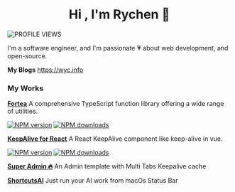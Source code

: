 
<h1 align="center"><b>Hi , I'm Rychen 👋 </b></h1>

![PROFILE VIEWS](https://komarev.com/ghpvc/?username=irychen&label=PROFILE+VIEWS)

 I'm a software engineer, and I'm passionate 💗 about web development, and open-source.

 **My Blogs** https://wyc.info

### My Works

[**Fortea**](https://www.npmjs.com/package/fortea) A comprehensive TypeScript function library offering a wide range of utilities. 

[![NPM version](https://img.shields.io/npm/v/fortea.svg?style=flat)](https://npmjs.com/package/fortea) [![NPM downloads](https://img.shields.io/npm/dm/fortea.svg?style=flat)](https://npmjs.com/package/fortea)

[**KeepAlive for React**](https://www.npmjs.com/package/keepalive-for-react) A React KeepAlive component like keep-alive in vue.

[![NPM version](https://img.shields.io/npm/v/keepalive-for-react.svg?style=flat)](https://npmjs.com/package/keepalive-for-react)
[![NPM downloads](https://img.shields.io/npm/dm/keepalive-for-react.svg?style=flat)](https://npmjs.com/package/keepalive-for-react)


[**Super Admin 🔥**](https://irychen.github.io/super-admin/#/login) An Admin template with Multi Tabs Keepalive cache

[**ShortcutsAI**](https://github.com/irychen/ShortcutsAI) Just run your AI work from macOs Status Bar
